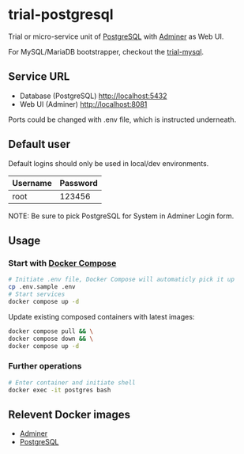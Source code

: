 # trial-postgresql

Trial or micro-service unit of [PostgreSQL](https://www.postgresql.org/docs/) with [Adminer](https://www.adminer.org/) as Web UI.

For MySQL/MariaDB bootstrapper, checkout the [trial-mysql](https://github.com/kamaslau/trial-mysql).

## Service URL

- Database (PostgreSQL) [http://localhost:5432](http://localhost:5432)
- Web UI (Adminer) [http://localhost:8081](http://localhost:8081)

Ports could be changed with .env file, which is instructed underneath.

## Default user

Default logins should only be used in local/dev environments.

| Username | Password |
| -------- | -------- |
| root     | 123456   |

NOTE: Be sure to pick PostgreSQL for System in Adminer Login form.

## Usage

### Start with [Docker Compose](https://docs.docker.com/compose/)

```bash
# Initiate .env file, Docker Compose will automaticly pick it up
cp .env.sample .env
# Start services
docker compose up -d
```

Update existing composed containers with latest images:

```bash
docker compose pull && \
docker compose down && \
docker compose up -d
```

### Further operations

```bash
# Enter container and initiate shell
docker exec -it postgres bash
```

## Relevent Docker images

- [Adminer](https://hub.docker.com/_/adminer)
- [PostgreSQL](https://hub.docker.com/_/postgres)
